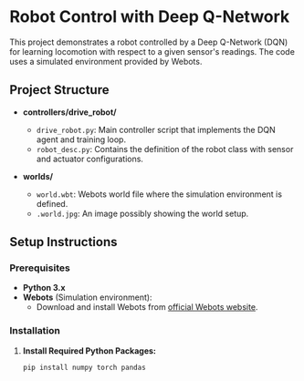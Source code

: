 # Robot Control with Deep Q-Network

This project demonstrates a robot controlled by a Deep Q-Network (DQN) for learning locomotion with respect to a given sensor's readings. The code uses a simulated environment provided by Webots.

## Project Structure

- **controllers/drive_robot/**
  - `drive_robot.py`: Main controller script that implements the DQN agent and training loop.
  - `robot_desc.py`: Contains the definition of the robot class with sensor and actuator configurations.

- **worlds/**
  - `world.wbt`: Webots world file where the simulation environment is defined.
  - `.world.jpg`: An image possibly showing the world setup.

## Setup Instructions

### Prerequisites

- **Python 3.x**
- **Webots** (Simulation environment):
  - Download and install Webots from [official Webots website](https://cyberbotics.com/).

### Installation

1. **Install Required Python Packages:**
   ```sh
   pip install numpy torch pandas